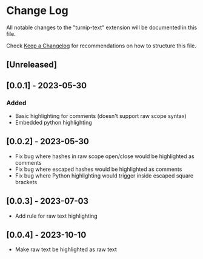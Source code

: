 # Change Log

All notable changes to the "turnip-text" extension will be documented in this file.

Check [Keep a Changelog](http://keepachangelog.com/) for recommendations on how to structure this file.

## [Unreleased]

## [0.0.1] - 2023-05-30

### Added

- Basic highlighting for comments (doesn't support raw scope syntax)
- Embedded python highlighting

## [0.0.2] - 2023-05-30

- Fix bug where hashes in raw scope open/close would be highlighted as comments
- Fix bug where escaped hashes would be highlighted as comments
- Fix bug where Python highlighting would trigger inside escaped square brackets

## [0.0.3] - 2023-07-03

- Add rule for raw text highlighting

## [0.0.4] - 2023-10-10

- Make raw text be highlighted as raw text